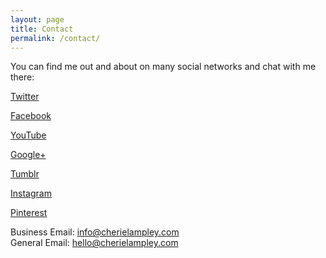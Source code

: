 ```yaml
---
layout: page
title: Contact
permalink: /contact/
---
```


<div>
<p>You can find me out and about on many social networks and chat with me there:</p>

</div>
<div>

<a href="http://www.twitter.com/thesportsdiva">Twitter</a>

</div>
<div>

<a href="http://www.facebook.com/readwithcherie">Facebook</a>

</div>
<div>
<a href="http://youtube.com/cherielampley">YouTube</a>
</div>
<div>

<a href="https://plus.google.com/+cherielampley">Google+</a>

</div>
<div>

<a href="http://thesportsdiva.tumblr.com/">Tumblr</a>

</div>
<div>

<a href="http://www.instagram.com/thesportsdiva">Instagram</a>

</div>
<div>

<a href="http://www.pinterest.com/cherielampley">Pinterest</a>

</div>
<div>
Business Email: <a href="mailto:info@cherielampley.com">info@cherielampley.com</a><br>
General Email: <a href="mailto:hello@cherielampley.com">hello@cherielampley.com</a>
</div>



